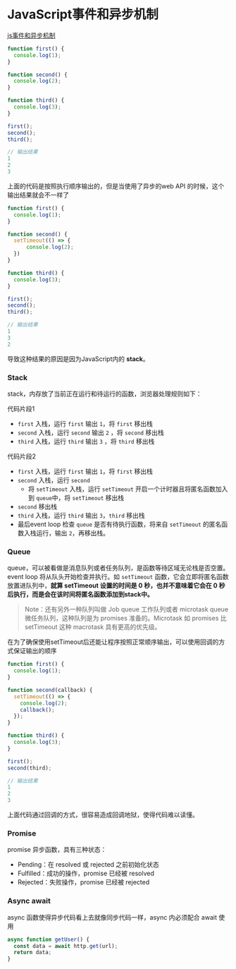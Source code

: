 # JavaScript事件和异步机制

[js事件和异步机制](https://www.digitalocean.com/community/tutorials/understanding-the-event-loop-callbacks-promises-and-async-await-in-javascript)

```javascript
function first() {
  console.log(1);
}

function second() {
  console.log(2);
}

function third() {
  console.log(3);
}

first();
second();
third();

// 输出结果
1
2
3
```

上面的代码是按照执行顺序输出的，但是当使用了异步的web API 的时候，这个输出结果就会不一样了

```javascript
function first() {
  console.log(1);
}

function second() {
  setTimeout(() => {
	  console.log(2);
  })
}

function third() {
  console.log(3);
}

first();
second();
third();

// 输出结果
1
3
2
```

导致这种结果的原因是因为JavaScript内的 **stack**。

### Stack

stack，内存放了当前正在运行和待运行的函数，浏览器处理规则如下：

代码片段1

- `first` 入栈，运行 `first` 输出 `1`，将 `first` 移出栈
- `second` 入栈，运行 `second` 输出 `2` ，将 `second` 移出栈
- `third` 入栈，运行 `third` 输出 `3` ，将 `third` 移出栈

代码片段2

- `first` 入栈，运行 `first`  输出 `1`，将 `first` 移出栈
- `second` 入栈，运行 `second` 
  - 将 `setTimeout` 入栈，运行 `setTimeout` 开启一个计时器且将匿名函数加入到 `queue`中，将 `setTimeout` 移出栈
- `second` 移出栈
- `third` 入栈，运行 `third` 输出 `3`，`third` 移出栈
- 最后event loop 检查 `queue` 是否有待执行函数，将来自 `setTimeout` 的匿名函数入栈运行，输出 `2`，再移出栈。

### Queue

queue，可以被看做是消息队列或者任务队列，是函数等待区域无论栈是否空置。event loop 将从队头开始检查并执行。如 `setTimeout` 函数，它会立即将匿名函数放置进队列中，**就算 setTimeout 设置的时间是 0 秒，也并不意味着它会在 0 秒后执行，而是会在该时间将匿名函数添加到stack中。**

> Note：还有另外一种队列叫做 Job queue 工作队列或者 microtask queue 微任务队列，这种队列是为 promises 准备的。Microtask 如 promises 比 setTimeout 这种 macrotask 具有更高的优先级。

在为了确保使用setTimeout后还能让程序按照正常顺序输出，可以使用回调的方式保证输出的顺序

```javascript
function first() {
  console.log(1);
}

function second(callback) {
  setTimeout(() => {
    console.log(2);
    callback();
  });
}

function third() {
  console.log(3);
}

first();
second(third);

// 输出结果
1
2
3
```

上面代码通过回调的方式，很容易造成回调地狱，使得代码难以读懂。

### Promise

promise 异步函数，具有三种状态：

- Pending：在 resolved 或 rejected 之前初始化状态
- Fulfilled：成功的操作，promise 已经被 resolved
- Rejected：失败操作，promise 已经被 rejected

### Async await

async 函数使得异步代码看上去就像同步代码一样，async 内必须配合 await 使用

```javascript
async function getUser() {
  const data = await http.get(url);
  return data;
}
```

